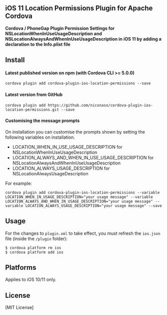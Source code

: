 ## iOS 11 Location Permissions Plugin for Apache Cordova

**Cordova / PhoneGap Plugin Permission Settings for NSLocationWhenInUseUsageDescription and NSLocationAlwaysAndWhenInUseUsageDescription in iOS 11 by adding a declaration to the Info.plist file**

## Install

#### Latest published version on npm (with Cordova CLI >= 5.0.0)

```
cordova plugin add cordova-plugin-ios-location-permissions --save
```

#### Latest version from GitHub

```
cordova plugin add https://github.com/niconaso/cordova-plugin-ios-location-permissions.git --save
```

#### Customising the message prompts

On installation you can customise the prompts shown by setting the following variables on installation.

- LOCATION_WHEN_IN_USE_USAGE_DESCRIPTION for NSLocationWhenInUseUsageDescription
- LOCATION_ALWAYS_AND_WHEN_IN_USE_USAGE_DESCRIPTION for NSLocationAlwaysAndWhenInUseUsageDescription
- LOCATION_ALWAYS_USAGE_DESCRIPTION for NSLocationAlwaysUsageDescription


For example:
```
cordova plugin add cordova-plugin-ios-location-permissions --variable LOCATION_WHEN_IN_USAGE_DESCRIPTION="your usage message" --variable LOCATION_ALWAYS_AND_WHEN_IN_USAGE_DESCRIPTION="your usage message" --variable LOCATION_ALWAYS_USAGE_DESCRIPTION="your usage message" --save
```

## Usage

For the changes to `plugin.xml` to take effect, you must refresh the `ios.json` file (inside the `/plugin` folder):
```
$ cordova platform rm ios
$ cordova platform add ios
```

## Platforms

Applies to iOS 10/11 only.

## License

[MIT License]
